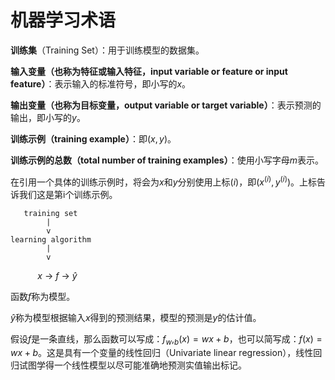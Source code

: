 # 机器学习术语
**训练集**（Training Set）：用于训练模型的数据集。

**输入变量（也称为特征或输入特征，input variable or feature or input feature）**：表示输入的标准符号，即小写的$x$。

**输出变量（也称为目标变量，output variable or target variable）**：表示预测的输出，即小写的$y$。

**训练示例（training example）**：即$(x, y)$。

**训练示例的总数（total number of training examples）**：使用小写字母$m$表示。

在引用一个具体的训练示例时，将会为$x$和$y$分别使用上标$(i)$，即$(x^{(i)}, y^{(i)})$。上标告诉我们这是第i个训练示例。

```
   training set
        |
        v
learning algorithm
        |
        v
```
&nbsp;&nbsp;&nbsp;&nbsp;&nbsp;&nbsp;&nbsp;&nbsp;&nbsp;&nbsp;&nbsp;$x$ -> $f$ -> $\hat{y}$


函数$f$称为模型。

$\hat{y}$称为模型根据输入$x$得到的预测结果，模型的预测是$y$的估计值。

假设$f$是一条直线，那么函数可以写成：$f_w,_b(x)=wx + b$，也可以简写成：$f(x)=wx + b$。这是具有一个变量的线性回归（Univariate linear regression），线性回归试图学得一个线性模型以尽可能准确地预测实值输出标记。

